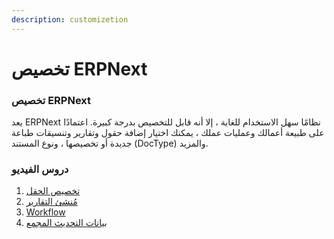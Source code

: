 ```yaml
---
description: customizetion
---
```


# تخصيص ERPNext

### تخصيص ERPNext

يعد ERPNext نظامًا سهل الاستخدام للغاية ، إلا أنه قابل للتخصيص بدرجة كبيرة. اعتمادًا على طبيعة أعمالك وعمليات عملك ، يمكنك اختيار إضافة حقول وتقارير وتنسيقات طباعة جديدة أو تخصيصها ، ونوع المستند (DocType) والمزيد.

### دروس الفيديو

1. [تخصيص الحقل](https://docs.erpnext.com/docs/v13/user/videos/learn/field-customization.html)
2. [مُنشئ التقارير](https://docs.erpnext.com/docs/v13/user/videos/learn/report-builder.html)
3. [Workflow](https://docs.erpnext.com/docs/v13/user/videos/learn/workflow.html)
4. [بيانات التحديث المجمع](https://docs.erpnext.com/docs/v13/user/videos/learn/bulk-update.html)
